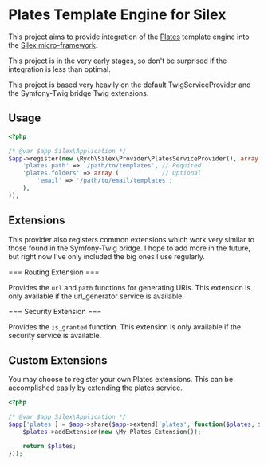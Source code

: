 Plates Template Engine for Silex
================================

This project aims to provide integration of the [Plates](http://platesphp.com/)
template engine into the [Silex micro-framework](http://silex.sensiolabs.org/).

This project is in the very early stages, so don't be surprised if the
integration is less than optimal.

This project is based very heavily on the default TwigServiceProvider and
the Symfony-Twig bridge Twig extensions.

Usage
-----

```php
<?php

/* @var $app Silex\Application */
$app->register(new \Rych\Silex\Provider\PlatesServiceProvider(), array (
    'plates.path' => '/path/to/templates', // Required
    'plates.folders' => array (            // Optional
        'email' => '/path/to/email/templates';
    ),
));

```

Extensions
----------

This provider also registers common extensions which work very similar to
those found in the Symfony-Twig bridge. I hope to add more in the future, but
right now I've only included the big ones I use regularly.

=== Routing Extension ===

Provides the `url` and `path` functions for generating URIs. This extension is
only available if the url_generator service is available.

=== Security Extension ===

Provides the `is_granted` function. This extension is only available if the
security service is available.

Custom Extensions
-----------------

You may choose to register your own Plates extensions. This can be accomplished
easily by extending the plates service.

```php
<?php

/* @var $app Silex\Application */
$app['plates'] = $app->share($app->extend('plates', function($plates, $app) {
    $plates->addExtension(new \My_Plates_Extension());

    return $plates;
}));

```
